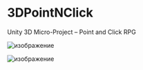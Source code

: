 # 3DPointNClick
 Unity 3D Micro-Project – Point and Click RPG

![изображение](https://user-images.githubusercontent.com/79563332/188601600-66bc4207-a8d6-488b-bffd-092fc5b878d6.png)

![изображение](https://user-images.githubusercontent.com/79563332/188601728-3fba431f-7a92-4381-8488-7bb1ab334cc1.png)

